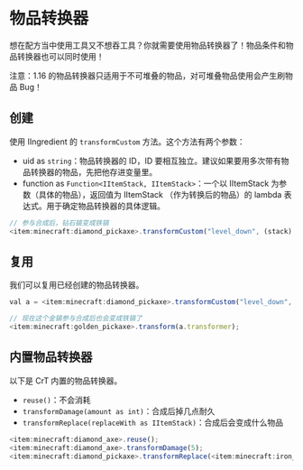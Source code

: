# 物品转换器

想在配方当中使用工具又不想吞工具？你就需要使用物品转换器了！物品条件和物品转换器也可以同时使用！

注意：1.16 的物品转换器只适用于不可堆叠的物品，对可堆叠物品使用会产生刷物品 Bug！

## 创建

使用 IIngredient 的 `transformCustom` 方法。这个方法有两个参数：

* uid as `string`：物品转换器的 ID，ID 要相互独立。建议如果要用多次带有物品转换器的物品，先把他存进变量里。
* function as `Function<IItemStack, IItemStack>`：一个以 IItemStack 为参数（具体的物品），返回值为 IItemStack （作为转换后的物品）的 lambda 表达式。用于确定物品转换器的具体逻辑。

```javascript
// 参与合成后，钻石镐变成铁镐
<item:minecraft:diamond_pickaxe>.transformCustom("level_down", (stack) => <item:minecraft:iron_pickaxe>);
```

## 复用

我们可以复用已经创建的物品转换器。

```javascript
val a = <item:minecraft:diamond_pickaxe>.transformCustom("level_down", (stack) => <item:minecraft:iron_pickaxe>);

// 现在这个金镐参与合成后也会变成铁镐了
<item:minecraft:golden_pickaxe>.transform(a.transformer);
```

## 内置物品转换器

以下是 CrT 内置的物品转换器。

* `reuse()`：不会消耗
* `transformDamage(amount as int)`：合成后掉几点耐久
* `transformReplace(replaceWith as IItemStack)`：合成后会变成什么物品

```javascript
<item:minecraft:diamond_axe>.reuse();
<item:minecraft:diamond_axe>.transformDamage(5);
<item:minecraft:diamond_pickaxe>.transformReplace(<item:minecraft:iron_pickaxe>);
```
